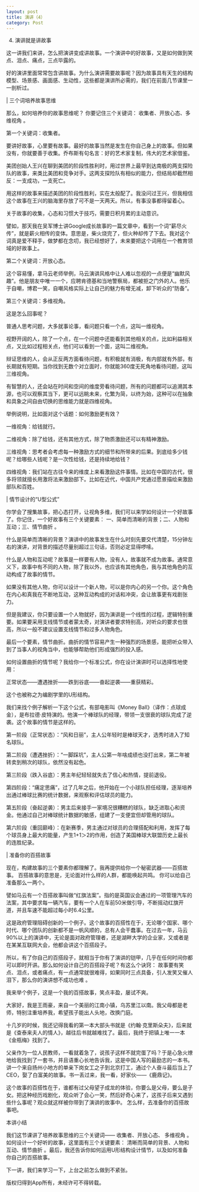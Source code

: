 ```yaml
---
layout: post
title: 演讲（4）
category: Post
---
```


4. 演讲就是讲故事

这一讲我们来讲，怎么把演讲变成讲故事。一个演讲中的好故事，又是如何做到笑点、泪点、痛点，三点毕露的。

好的演讲里面常常包含讲故事。为什么演讲需要故事呢？因为故事具有天生的结构模型、场景感、画面感、生动性，这些都是演讲所必需的，我们在前面几节课里一一剖析过。

| 三个词培养故事思维

那么，如何培养你的故事思维呢？ 你要记住三个关键词： 收集者、开放心态、多维视角 。  

第一个关键词：收集者。

要讲好故事，心里要有故事。最好的故事当然是发生在你自己身上的故事。但如果没有，你就要善于收集。乔布斯有句名言：好的艺术家复制，伟大的艺术家借鉴。

美团创始人王兴在聊到美团的阶段性胜利时，用过世界上最早到达南极的两支探险队的故事，来类比美团和竞争对手。这两支探险队有相似的能力，但结局却截然相反：一支成功，一支死亡。

用这样的故事来描述美团的阶段性胜利，实在太般配了。我没问过王兴，但我相信这个故事在王兴的脑海里存放了可不是一天两天。所以，有事没事都得留着心。

关于故事的收集，心态和习惯大于技巧，需要日积月累的主动意识。

譬如，那天我在吴军博士讲Google成长故事的一篇文章中，看到一个词“薪尽火传”，就是薪火相传的变体。意思是，柴火烧完了，但火种却传了下去。我对这个词真是爱不释手，做梦都在念叨，我已经想好了，未来要把这个词用在一个教育领域的好故事上。  

第二个关键词：开放心态。

这个容易懂，拿马云老师举例，马云演讲风格中让人难以忽视的一点便是“幽默风趣”。他是朋友中唯一一个，应聘肯德基和当地警察局，都被拒之门外的人。他乐于自嘲，博君一笑，自嘲风格实际上让自己的魅力有增无减，卸下听众的“防备”。

第三个关键词：多维视角。

这是怎么回事呢？

普通人思考问题，大多就事论事，看问题只看一个点，这叫一维视角。

视野开阔的人，除了一个点，在一个问题中还能看到其他相关的点，比如利益相关点，又比如过程相关点，他们可以看到一个面，这叫二维视角。

辩证思维的人，会从正反两方面看待问题，有积极就有消极，有内部就有外部，有长期就有短期。当你找到无数个对立面时，你就能360度无死角地看待问题，这叫三维视角。

有智慧的人，还会站在时间和空间的维度旁看待问题，所有的问题都可以追溯其本源，也可以观察其当下，更可以远眺未来，化繁为简，以终为始，这种可以在抽象和具象之间自由切换的思维能力就是四维视角。

举例说明，比如面对这个话题：如何激励更有效？ 

一维视角：给钱就行。

二维视角：除了给钱，还有其他方式，除了物质激励还可以有精神激励。

三维视角：思考者会考虑每一种激励方式的细节和所带来的后果。到底给多少钱呢？给哪些人钱呢？是一次性给钱，还是持续地给钱？ 

四维视角：我们站在古往今来的维度上来看激励这件事情。比如在中国的古代，很多将领就擅长用激将法来激励部下。比如在近代，中国共产党通过愿景描绘来激励部队和百姓。 

| 情节设计的“U型公式”

你学会了搜集故事，把心态打开，让视角多维，我们可以来学如何设计一个好故事了。你记住，一个好故事有三个关键要素： 一、简单而清晰的背景；二、人物和互动；三、情节曲折 。

什么是简单而清晰的背景？演讲中的故事发生在什么时刻先要交代清楚，15分钟左右的演讲，对背景的描述尽量别超过三句话，否则必定显得啰嗦。

什么是人物和互动呢？故事是一样要有人物，没有人，故事就不成为故事。通常意义下，故事中有不同的人物，除了我以外，也应该有其他角色，我与其他角色的互动构成了故事的情节。

如果没有其他人物，你可以设计一个新人物，可以是你内心的另一个你。这个角色在内心和真我在不断地互动，这种互动构成的对话和冲突，会让故事更有戏剧张力。

但是我建议，你只要设置一个人物就好，因为演讲是一个线性的过程，逻辑特别重要。如果要采用支线情节或者蒙太奇，对演讲者要求特别高，对听众的要求也很高，所以一般不建议设置支线情节和过多人物角色。

最后一个要素，情节曲折。曲折的情节容易产生一种强烈的场景感，能把听众带入到了当事人的视角当中，也能够帮助他们形成强烈的投入感。

如何设置曲折的情节呢？我给你一个标准公式，你在设计演讲时可以选择性地使用：

正常状态——遭遇挫折——跌到谷底——奋起逆袭——重获精彩。

这个也被称之为编剧学里的U形结构。

我们来找个例子解析一下这个公式，有部电影叫《Money Ball》（译作：点球成金），是布拉德·皮特演的。他演一个棒球队的经理，带领一支很衰的球队完成了逆袭。这个故事的情节是这样的。

第一阶段（正常状态）：“风和日丽”，主人公年轻时是棒球天才，选秀时进入了知名球队。

第二阶段（遭遇挫折）：“一脚踩坑”，主人公第一年啥成绩也没打出来，第二年被转卖到稍次的球队，依然没有起色。

第三阶段（跌入谷底）：男主年纪轻轻就失去了信心和热情，提前退役。

第四阶段：“痛定思痛”，过了几年之后，他开始在一个小球队担任经理，逐渐培养出通过棒球比赛的统计数据，来观察和评估球员的能力。

第五阶段（奋起逆袭）：男主后来接手一家境况很糟糕的球队，缺乏进取心和资金。他通过自己对棒球统计数据的敏感，组建了一支便宜但却管用的球队。

第六阶段（重回巅峰）：在新赛季，男主通过对球员的合理搭配和利用，发挥了每个球员身上最大的能量，产生1+1＞2的作用，创造了美国棒球大联盟历史上最长的连胜纪录。

| 准备你的百搭故事

现在，构建故事的三个要素你都理解了。我再提供给你一个秘密武器——百搭故事。 百搭故事的意思是，无论面对什么样的人群，都能唤起共鸣。 你可以给自己准备那么一两个。

譬如马云有一个百搭故事叫做“红旗法案”。指的是英国议会通过的一项管理汽车的法案，其中要求每一辆汽车，要有一个人在车前50米做引导，不断摇动红旗开道，并且车速不能超过每小时6.4公里。

这是政府管理阻碍创新的一个例子。这个故事的百搭性在于，无论哪个国家、哪个时代、哪个团队的创新都不是一帆风顺的，总有人会干蠢事。在过去一年，马云90%以上的演讲中，无论是面对政府管理者，还是湖畔大学的企业家，又或者是在某某互联网大会，他都会讲这个百搭段子。

所以，有了你自己的百搭段子，就相当于你有了演讲的铠甲，几乎在任何时间你都可以即时开讲。那么如何设计自己的百搭段子呢？有这么个诀窍： 故事要有笑点、泪点，或者痛点，有一点通常就很难得，如果同时三点具备，引人发笑又催人泪下，那么你的演讲想不成功也难 。

我来举个例子，这是一个我的百搭故事，笑点丰盈，屡试不爽。

大家好，我是王雨豪，来自一个美丽的江南小镇，乌苏里江以南。我父母都是老师，特别注重培养我，希望孩子能出人头地，改换门庭。

十几岁的时候，我还记得我看的第一本大部头书就是《约翰·克里斯朵夫》，后来就是《查泰来夫人的情人》，越往后书就越难找了。最后，我终于把镇上唯一一本《金瓶梅》找到了。

父亲作为一位人民教师，一看就着急了，说孩子这样不就完蛋了吗？于是心急火燎地给我找到了一套书，并且语重心长地告诉我，这是中国人写的最励志的一本书。讲一个来自扬州小地方的单亲下岗女工之子到北京打工，通过个人奋斗最后当上了CEO，娶了白富美的故事。书一丢过来，我一看，好家伙——《鹿鼎记》。

这个故事的百搭性在于，谁都有过父母望子成龙的体验，你要么是父母，要么是子女。把这种经历戏剧化，观众听了会心一笑，然后好奇心来了，这孩子后来又遇到些什么事呢？观众就这样被你带到了演讲的故事中。 怎么样，去准备你的百搭故事吧。

本讲小结

我们这节课讲了培养故事思维的三个关键词—— 收集者、开放心态、 多维视角 。如何设计一个好听的故事，这里面有三个关键要素： 清晰而简单的背景、人物和互动、情节曲折 。最后，我还告诉你如何运用U形结构设计情节，以及如何准备你自己的百搭故事。

下一讲，我们来学习一下，上台之前怎么做到不紧张。





版权归得到App所有，未经许可不得转载。
